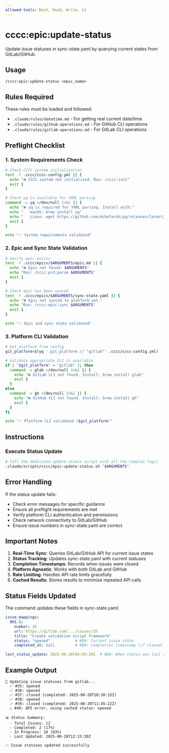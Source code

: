 ```yaml
---
allowed-tools: Bash, Read, Write, LS
---
```


# cccc:epic:update-status

Update issue statuses in sync-state.yaml by querying current states from GitLab/GitHub.

## Usage
```
/cccc:epic:update-status <epic_name>
```

## Rules Required

These rules must be loaded and followed:
- `.claude/rules/datetime.md` - For getting real current date/time
- `.claude/rules/github-operations.md` - For GitHub CLI operations
- `.claude/rules/gitlab-operations.md` - For GitLab CLI operations

## Preflight Checklist

### 1. System Requirements Check
```bash
# Check CCCC system initialization
test -f .cccc/cccc-config.yml || {
  echo "❌ CCCC system not initialized. Run: /cccc:init"
  exit 1
}

# Check yq is available for YAML parsing
command -v yq >/dev/null 2>&1 || {
  echo "❌ yq is required for YAML parsing. Install with:"
  echo "   macOS: brew install yq"
  echo "   Linux: wget https://github.com/mikefarah/yq/releases/latest/download/yq_linux_amd64 -O /usr/bin/yq"
  exit 1
}

echo "✅ System requirements validated"
```

### 2. Epic and Sync State Validation
```bash
# Verify epic exists
test -f .cccc/epics/$ARGUMENTS/epic.md || {
  echo "❌ Epic not found: $ARGUMENTS"
  echo "Run: /cccc:prd:parse $ARGUMENTS"
  exit 1
}

# Check epic has been synced
test -f .cccc/epics/$ARGUMENTS/sync-state.yaml || {
  echo "❌ Epic not synced to platform yet."
  echo "Run: /cccc:epic:sync $ARGUMENTS"
  exit 1
}

echo "✅ Epic and sync state validated"
```

### 3. Platform CLI Validation
```bash
# Get platform from config
git_platform=$(yq '.git_platform // "gitlab"' .cccc/cccc-config.yml)

# Validate appropriate CLI is available
if [ "$git_platform" = "gitlab" ]; then
  command -v glab >/dev/null 2>&1 || {
    echo "❌ GitLab CLI not found. Install: brew install glab"
    exit 1
  }
else
  command -v gh >/dev/null 2>&1 || {
    echo "❌ GitHub CLI not found. Install: brew install gh"
    exit 1
  }
fi

echo "✅ Platform CLI validated ($git_platform)"
```

## Instructions

### Execute Status Update
```bash
# Call the dedicated update-status script with all the complex logic
.claude/scripts/cccc/epic-update-status.sh "$ARGUMENTS"
```

## Error Handling

If the status update fails:
- Check error messages for specific guidance
- Ensure all preflight requirements are met
- Verify platform CLI authentication and permissions
- Check network connectivity to GitLab/GitHub
- Ensure issue numbers in sync-state.yaml are correct

## Important Notes

1. **Real-Time Sync**: Queries GitLab/GitHub API for current issue states
2. **Status Tracking**: Updates sync-state.yaml with current statuses
3. **Completion Timestamps**: Records when issues were closed
4. **Platform Agnostic**: Works with both GitLab and GitHub
5. **Rate Limiting**: Handles API rate limits gracefully
6. **Cached Results**: Stores results to minimize repeated API calls

## Status Fields Updated

The command updates these fields in sync-state.yaml:

```yaml
issue_mappings:
  001.1:
    number: 35
    url: https://gitlab.com/.../issues/35
    title: "Create validation script framework"
    status: "opened"           # NEW: Current issue state
    completed_at: null         # NEW: Completion timestamp (if closed)

last_status_update: 2025-08-28T04:45:29Z  # NEW: When status was last checked
```

## Example Output

```
🔄 Updating issue statuses from gitlab...
  ✅ #35: opened
  ✅ #36: opened  
  ✅ #37: closed (completed: 2025-08-28T10:30:15Z)
  ✅ #38: opened
  ✅ #39: closed (completed: 2025-08-28T11:45:22Z)
  ⚠️ #40: API error, using cached status: opened
  
📊 Status Summary:
  - Total Issues: 12
  - Completed: 2 (17%)
  - In Progress: 10 (83%)
  - Last Updated: 2025-08-28T12:15:30Z

✅ Issue statuses updated successfully
```